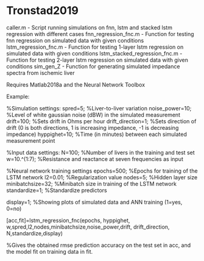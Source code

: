 # Tronstad2019
caller.m - Script running simulations on fnn, lstm and stacked lstm regression with different cases
fnn_regression_fnc.m - Function for testing fnn regression on simulated data with given conditions
lstm_regression_fnc.m - Function for testing 1-layer lstm regression on simulated data with given conditions
lstm_stacked_regression_fnc.m - Function for testing 2-layer lstm regression on simulated data with given conditions
sim_gen_Z - Function for generating simulated impedance spectra from ischemic liver

Requires Matlab2018a and the Neural Network Toolbox

Example:

%Simulation settings:
spred=5;               %Liver-to-liver variation
noise_power=10;        %Level of white gaussian noise (dBW) in the simulated measurement
drift=100;             %Sets drift in Ohms per hour
drift_direction=1;     %Sets direction of drift (0 is both directions, 1 is increasing impedance, -1 is decreasing impedance)
hyppighet=10; 	       %Time (in minutes) between each simulated measurement point

%Input data settings:
N=100;                 %Number of livers in the training and test set
w=10.^(1:7);           %Resistance and reactance at seven frequencies as input

%Neural network training settings
epochs=500;            %Epochs for training of the LSTM network
l2=0.01;               %Regularization value
nodes=5;               %Hidden layer size
minibatchsize=32;      %Minibatch size in training of the LSTM network
standardize=1; 	       %Standardize predictors

display=1;             %Showing plots of simulated data and ANN training (1=yes, 0=no)

[acc,fit]=lstm_regression_fnc(epochs, hyppighet, w,spred,l2,nodes,minibatchsize,noise_power,drift, drift_direction, N,standardize,display)

%Gives the obtained rmse prediction accuracy on the test set in acc, and the model fit on training data in fit. 

